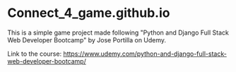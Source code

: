 # Connect_4_game.github.io
This is a simple game project made following "Python and Django Full Stack Web Developer Bootcamp" by Jose Portilla on Udemy.

Link to the course: https://www.udemy.com/python-and-django-full-stack-web-developer-bootcamp/
